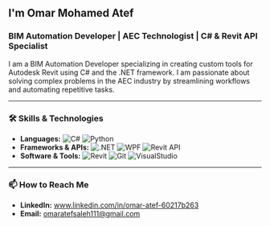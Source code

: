 ## I'm Omar Mohamed Atef

### BIM Automation Developer | AEC Technologist | C# & Revit API Specialist

I am a BIM Automation Developer specializing in creating custom tools for Autodesk Revit using C# and the .NET framework. I am passionate about solving complex problems in the AEC industry by streamlining workflows and automating repetitive tasks.

---

### 🛠️ Skills & Technologies

*   **Languages:**
    ![C#](https://img.shields.io/badge/C%23-239120?style=for-the-badge&logo=c-sharp&logoColor=white)
    ![Python](https://img.shields.io/badge/Python-239120?style=for-the-badge&logo=Python&logoColor=white)
*   **Frameworks & APIs:**
    ![.NET](https://img.shields.io/badge/.NET-512BD4?style=for-the-badge&logo=dotnet&logoColor=white)
    ![WPF](https://img.shields.io/badge/WPF-512BD4?style=for-the-badge&logo=.net&logoColor=white)
    ![Revit API](https://img.shields.io/badge/Revit%20API-8A2BE2?style=for-the-badge&logo=autodesk&logoColor=white)
*   **Software & Tools:**
    ![Revit](https://img.shields.io/badge/Revit-002D62?style=for-the-badge&logo=autodesk&logoColor=white)
    ![Git](https://img.shields.io/badge/GIT-E44C30?style=for-the-badge&logo=git&logoColor=white)
    ![VisualStudio](https://img.shields.io/badge/Visual_Studio-5C2D91?style=for-the-badge&logo=visual%20studio&logoColor=white)

---

### 📫 How to Reach Me

*   **LinkedIn:** www.linkedin.com/in/omar-atef-60217b263
*   **Email:** omaratefsaleh111@gmail.com
